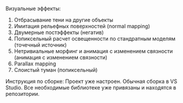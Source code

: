 Визуальные эффекты:
1) Отбрасывание тени на другие объекты
2) Имитация рельефных поверхностей (normal mapping)
3) Двумерные постэффекты (негатив)
4) Попиксельный расчет освещенности по стандратным моделям (точечный источник)
5) Нетривиальные морфинг и анимация с изменением связности (анимация с изменением связности)
6) Parallax mapping
7) Слоистый туман (попиксельный)

Инструкция по сборке:
Проект уже настроен. Обычная сборка в VS Studio.
Все необходимые библиотеке уже привязаны и находятся в репозитории.